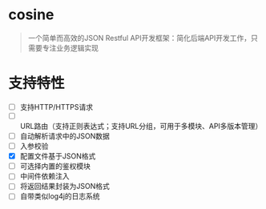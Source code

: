 # cosine
> 一个简单而高效的JSON Restful API开发框架：简化后端API开发工作，只需要专注业务逻辑实现

# 支持特性
- [ ] 支持HTTP/HTTPS请求
- [ ] URL路由（支持正则表达式；支持URL分组，可用于多模块、API多版本管理）
- [ ] 自动解析请求中的JSON数据
- [ ] 入参校验
- [x] 配置文件基于JSON格式
- [ ] 可选择内置的鉴权模块
- [ ] 中间件依赖注入
- [ ] 将返回结果封装为JSON格式
- [ ] 自带类似log4j的日志系统
